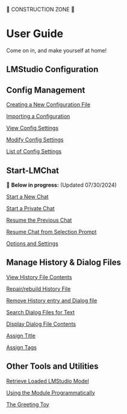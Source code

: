 
🚧 CONSTRUCTION ZONE 🚧

# User Guide
Come on in, and make yourself at home!

## LMStudio Configuration


## Config Management

 [Creating a New Configuration File](./Section/config-management.md#create-a-new-config)

 [Importing a Configuration](./Section/config-management.md#import-an-existing-config)

 [View Config Settings](./Section/config-management.md#view-a-config)

 [Modify Config Settings](./Section/config-management.md#modify-config-settings)

 [List of Config Settings](./Section/config-management.md#list-of-config-settings)

## Start-LMChat
🚧 **Below in progress:** (Updated 07/30/2024)

[Start a New Chat](./Section/start-lmchat.md#start-a-new-chat)

[Start a Private Chat](./Section/start-lmchat.md#start-a-private-chat)

[Resume the Previous Chat](./Section/start-lmchat.md#resume-previous-chat)

[Resume Chat from Selection Prompt](./Section/start-lmchat.md#select-and-resume-chat)

[Options and Settings](./Section/options-and-settings)

## Manage History & Dialog Files
[View History File Contents]()

[Repair/rebuild History File]()

[Remove History entry and Dialog file]()

[Search Dialog Files for Text]()

[Display Dialog File Contents]()

[Assign Title]()

[Assign Tags]()

## Other Tools and Utilities

[Retrieve Loaded LMStudio Model]()

[Using the Module Programmatically]()

[The Greeting Toy]()

